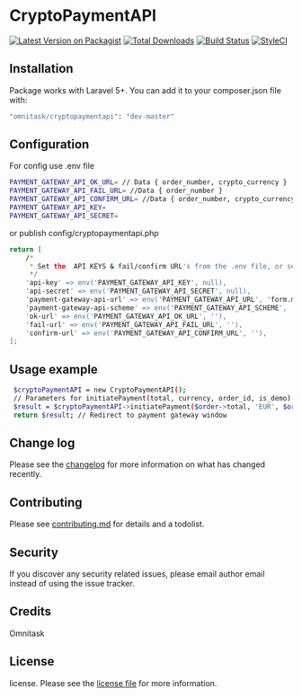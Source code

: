 # CryptoPaymentAPI

[![Latest Version on Packagist][ico-version]][link-packagist]
[![Total Downloads][ico-downloads]][link-downloads]
[![Build Status][ico-travis]][link-travis]
[![StyleCI][ico-styleci]][link-styleci]


## Installation

Package works with Laravel 5+. You can add it to your composer.json file with:

``` bash
"omnitask/cryptopaymentapi": "dev-master"
```

## Configuration
For config use .env file

``` bash
PAYMENT_GATEWAY_API_OK_URL= // Data { order_number, crypto_currency }
PAYMENT_GATEWAY_API_FAIL_URL= //Data { order_number }
PAYMENT_GATEWAY_API_CONFIRM_URL= //Data { order_number, crypto_currency, transaction_id, price, order_percentage, hash_digest  }
PAYMENT_GATEWAY_API_KEY=
PAYMENT_GATEWAY_API_SECRET=
```
or publish config/cryptopaymentapi.php

``` bash
return [
    /*
     * Set the  API KEYS & fail/confirm URL's from the .env file, or set it here.
     */
    'api-key' => env('PAYMENT_GATEWAY_API_KEY', null),
    'api-secret' => env('PAYMENT_GATEWAY_API_SECRET', null),
    'payment-gateway-api-url' => env('PAYMENT_GATEWAY_API_URL', 'form.migpayments.com'),
    'payment-gateway-api-scheme' => env('PAYMENT_GATEWAY_API_SCHEME', 'https'),
    'ok-url' => env('PAYMENT_GATEWAY_API_OK_URL', ''),
    'fail-url' => env('PAYMENT_GATEWAY_API_FAIL_URL', ''),
    'confirm-url' => env('PAYMENT_GATEWAY_API_CONFIRM_URL', ''),
];
```
## Usage example
``` bash
 $cryptoPaymentAPI = new CryptoPaymentAPI();
 // Parameters for initiatePayment(total, currency, order_id, is_demo)
 $result = $cryptoPaymentAPI->initiatePayment($order->total, 'EUR', $order->id, 'yes');
 return $result; // Redirect to payment gateway window
```

## Change log

Please see the [changelog](changelog.md) for more information on what has changed recently.

## Contributing

Please see [contributing.md](contributing.md) for details and a todolist.

## Security

If you discover any security related issues, please email author email instead of using the issue tracker.

## Credits

Omnitask

## License

license. Please see the [license file](license.md) for more information.

[ico-version]: https://img.shields.io/packagist/v/omnitask/cryptopaymentapi.svg?style=flat-square
[ico-downloads]: https://img.shields.io/packagist/dt/omnitask/cryptopaymentapi.svg?style=flat-square
[ico-travis]: https://img.shields.io/travis/omnitask/cryptopaymentapi/master.svg?style=flat-square
[ico-styleci]: https://styleci.io/repos/12345678/shield

[link-packagist]: https://packagist.org/packages/omnitask/cryptopaymentapi
[link-downloads]: https://packagist.org/packages/omnitask/cryptopaymentapi
[link-travis]: https://travis-ci.org/omnitask/cryptopaymentapi
[link-styleci]: https://styleci.io/repos/12345678
[link-author]: https://github.com/omnitask
[link-contributors]: ../../contributors]

